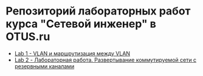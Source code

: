 # Репозиторий лабораторных работ курса "Сетевой инженер" в OTUS.ru

- [Lab 1 - VLAN и маршрутизация между VLAN](/01_lab_vlans/README.md)
- [Lab 2 - Лабораторная работа. Развертывание коммутируемой сети с резервными каналами](/02_lab_stp/README.md)

